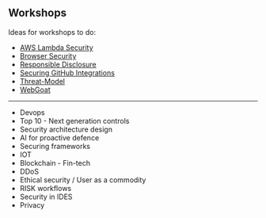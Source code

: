## Workshops

Ideas for workshops to do:

- [AWS Lambda Security](AWS-Lambda-Security.md)
- [Browser Security](Browser-security.md)
- [Responsible Disclosure](Responsible-disclosure.md)
- [Securing GitHub Integrations](Securing-GitHub-Integrations.md)
- [Threat-Model](Threat-Model.md)
- [WebGoat](WebGoat.md)

----

- Devops
- Top 10 - Next generation controls
- Security architecture design
- AI for proactive defence
- Securing frameworks
- IOT
- Blockchain - Fin-tech
- DDoS
- Ethical security / User as a commodity
- RISK workflows
- Security in IDES
- Privacy
